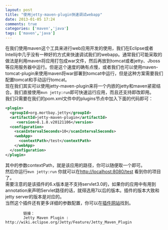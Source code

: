 ```yaml
---
layout: post
title: "使用jetty-maven-plugin快速调试webapp"
date: 2013-01-05 17:24
comments: true
categories: ['maven','java']
tags: ['maven','java']
---
```

在我们使用maven这个工具来进行web应用开发的使用，我们在Eclipse或者Intellij中几乎没有一种好的方式来快速调试我们的webapp。通常我们可能采取的做法是利用maven将应用打包成war文件，然后再放到tomcat或者jetty、Jboss等应用服务器中运行。但是这个速度的确有点慢，或者我们也可以使用maven-tomcat-plugin来使用maven将war部署到tomcat中运行，但是这种方案需要我们配置tomcat和手动运行tomcat。  
现在我们其实可以使用jetty-maven-plugin来将一个内嵌的jetty和maven紧密结合。我们直接使用`mvn jetty:run`即可快速运行应用，而且还支持即改即用。  
我们只需要在我们的pom.xml文件中的plugins节点中加入下面的代码即可：  
```xml
<plugin>
  <groupId>org.mortbay.jetty</groupId>
  <artifactId>jetty-maven-plugin</artifactId>
	 <version>8.1.8.v20121106</version>
  <configuration>
    <scanIntervalSeconds>10</scanIntervalSeconds>
    <webApp>
      <contextPath>/test</contextPath>
    </webApp>
  </configuration>
</plugin>
```  
其中的参数contextPath，就是该应用的路径，你可以随便取一个即可。  
然后你运行`mvn jetty:run` 你就可以在[http://localhost:8080/test](http://localhost:8080/test) 看到你的项目了。  
需要注意的是该插件的6.x版本是不支持servlet3.0的，如果你的应用中有用到annotation来声明Servlet路径的话，就得选用7以后的版本。插件的版本大致和jetty server的版本是对应的。  
当然这个插件还有更多详细的参数配置，你可以在[插件网站][1]找到。

[1]: http://wiki.eclipse.org/Jetty/Feature/Jetty_Maven_Plugin  

			链接：  		
			Jetty Maven Plugin : http://wiki.eclipse.org/Jetty/Feature/Jetty_Maven_Plugin
